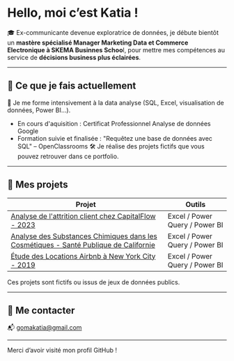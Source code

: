 # Hello, moi c’est Katia !

🎓 Ex-communicante devenue exploratrice de données, je débute bientôt un **mastère spécialisé Manager Marketing Data et Commerce Electronique à SKEMA Businnes Schoo**l, pour mettre mes compétences au service de **décisions business plus éclairées**.  

---

## 🚀 Ce que je fais actuellement

🔎 Je me forme intensivement à la data analyse (SQL, Excel, visualisation de données, Power BI...).
- En cours d'aquisition : Certificat Professionnel Analyse de données Google 
- Formation suivie et finalisée : "Requêtez une base de données avec SQL" – OpenClassrooms
🛠 Je réalise des projets fictifs que vous pouvez retrouver dans ce portfolio.

---

## 📁 Mes projets

| Projet | Outils | 
|--------|--------|
| [Analyse de l'attrition client chez CapitalFlow - 2023](https://github.com/KatiaG-data/CapitalFlow-Analyse-de-l-attrition-des-clients--2023) | Excel / Power Query / Power BI | 
| [Analyse des Substances Chimiques dans les Cosmétiques - Santé Publique de Californie](https://github.com/KatiaG-data/Sante-Publique-de-Californie--Analyse-des-Substances-Chimiques-dans-les-Cosmetiques-) | Excel / Power Query / Power BI|
| [Étude des Locations Airbnb à New York City - 2019](https://github.com/KatiaG-data/Airbnb-Project) | Excel / Power Query / Power BI |

Ces projets sont fictifs ou issus de jeux de données publics.


---


## 🤝 Me contacter

📬 [gomakatia@gmail.com](mailto:gomakatia@gmail.com)  

---

Merci d’avoir visité mon profil GitHub !  
